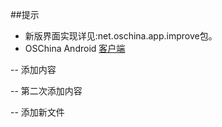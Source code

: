 ##提示
- 新版界面实现详见:net.oschina.app.improve包。
- OSChina Android [客户端](http://www.oschina.net/app/)

-- 添加内容

-- 第二次添加内容

-- 添加新文件
